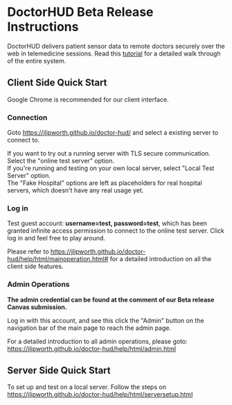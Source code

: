 # DoctorHUD Beta Release Instructions
DoctorHUD delivers patient sensor data to remote doctors securely over the web in telemedicine sessions. Read this [tutorial](https://jlipworth.github.io/doctor-hud/help/html/masterdoc.html#)   for a detailed walk through of the entire system. 

## Client Side Quick Start
Google Chrome is recommended for our client interface.
### Connection
Goto https://jlipworth.github.io/doctor-hud/ and select a existing server to connect to. 

If you want to try out a running server with TLS secure communication. Select the "online test server" option.  
If you're running and testing on your own local server, select "Local Test Server" option.  
The "Fake Hospital" options are left as placeholders for real hospital servers, which doesn't have any real usage yet.

### Log in 
Test guest account:   **username=test, password=test**, which has been granted infinite access permission to connect to the online test server. Click log in and feel free to play around.

Please refer to https://jlipworth.github.io/doctor-hud/help/html/mainoperation.html# for a detailed introduction on all the client side features. 

### Admin Operations
**The admin credential can be found at the comment of our Beta release Canvas submission.**

Log in with this account, and see this click the "Admin" button on the navigation bar of the main page to reach the admin page. 

For a detailed introduction to all admin operations, please goto:
https://jlipworth.github.io/doctor-hud/help/html/admin.html

## Server Side Quick Start
To set up and test on a local server. Follow the steps on https://jlipworth.github.io/doctor-hud/help/html/serversetup.html
